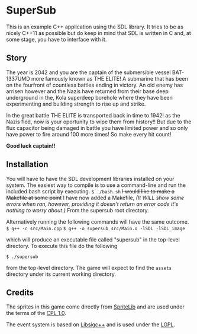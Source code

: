 # SuperSub #

This is an example C++ application using the SDL library.
It tries to be as nicely C++11 as possible but do keep in
mind that SDL is written in C and, at some stage, you have
to interface with it.

## Story ##
The year is 2042 and you are the captain of the submersible vessel BAT-1337UMD more famously known
as THE ELITE! A submarine that has been on the fourfront of countless battles ending in victory.
An old enemy has arrisen however and the Nazis have returned from their base deep underground in the,
Kola superdeep borehole where they have been experimenting and building strength to rise up and strike.

In the great battle THE ELITE is transported back in time to 1942! as the Nazis fled, now is your
oportunity to wipe them from history!! But due to the flux capacitor being damaged in battle you have
limited power and so only have power to fire around 100 more times! So make every hit count!

**Good luck captain!!**


## Installation ##
You will have to have the SDL development libraries installed on
your system.  The easiest way to compile is to use a command-line
and run the included bash script by executing.
`$ ./bash.sh`
~~I would like to make a Makefile at some point~~ I have now added a Makefile, *(It WILL show some errors
when ran, however, providing it doesn't return an error code it's nothing to worry about.)*
From the supersub root directory.


Alternatively running the following commands will have the same outcome.
`$ g++ -c src/Main.cpp`
`$ g++ -o supersub src/Main.o -lSDL -lSDL_image`

which will produce an executable file called "supersub" in the
top-level directory.  To execute this file do the following

`$ ./supersub`
 
from the top-level directory.  The game will expect to find the
`assets` directory under its current working directory.

## Credits ##
The sprites in this game come directly from 
[SpriteLib](http://www.widgetworx.com/widgetworx/portfolio/spritelib.html) and are used
under the terms of the [CPL 1.0](http://opensource.org/licenses/cpl1.0.php).


The event system is based on [Libsigc++](http://libsigc.sourceforge.net/)
and is used under the [LGPL](http://www.gnu.org/copyleft/lgpl.html).

